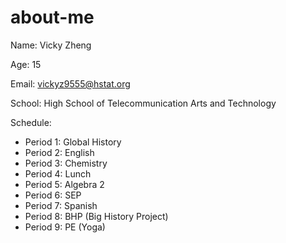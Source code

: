 # about-me
 Name: Vicky Zheng
 
 Age: 15
 
 Email: vickyz9555@hstat.org

 School: High School of Telecommunication Arts and Technology
 
 Schedule: 

 * Period 1: Global History
 * Period 2: English
 * Period 3: Chemistry
 * Period 4: Lunch
 * Period 5: Algebra 2
 * Period 6: SEP
 * Period 7: Spanish
 * Period 8: BHP (Big History Project)
 * Period 9: PE (Yoga)


